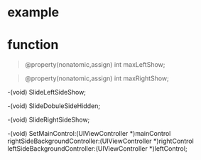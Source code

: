 # example

# function

>@property(nonatomic,assign) int maxLeftShow;

>@property(nonatomic,assign) int maxRightShow;


-(void) SlideLeftSideShow;

-(void) SlideDobuleSideHidden;

-(void) SlideRightSideShow;


-(void) SetMainControl:(UIViewController *)mainControl 
        rightSideBackgroundController:(UIViewController *)rightControl  
        leftSideBackgroundController:(UIViewController *)leftControl;


